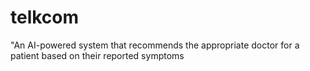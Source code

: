 # telkcom
"An AI-powered system that recommends the appropriate doctor for a patient based on their reported symptoms

